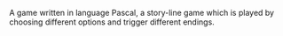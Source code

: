 A game written in language Pascal, a story-line game which is played by choosing different options and trigger different endings.
